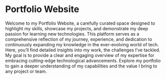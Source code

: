 # **Portfolio Website**

Welcome to my Portfolio Website, a carefully curated space designed to highlight my skills, showcase my projects, and demonstrate my deep passion for learning new technologies. This platform serves as a comprehensive reflection of my journey, experience, and dedication to continuously expanding my knowledge in the ever-evolving world of tech. Here, you’ll find detailed insights into my work, the challenges I’ve tackled. My goal is to provide a clear and engaging overview of my expertise for embracing cutting-edge technological advancements. Explore my portfolio to gain a deeper understanding of my capabilities and the value I bring to any project or team.
